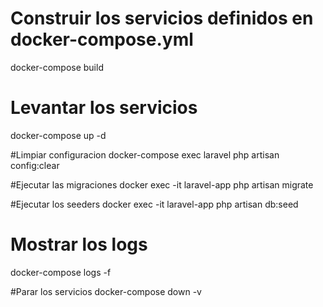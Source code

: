 # Construir los servicios definidos en docker-compose.yml
docker-compose build

# Levantar los servicios
docker-compose up -d

#Limpiar configuracion
docker-compose exec laravel php artisan config:clear

#Ejecutar las migraciones
docker exec -it laravel-app php artisan migrate

#Ejecutar los seeders
docker exec -it laravel-app php artisan db:seed

# Mostrar los logs
docker-compose logs -f

#Parar los servicios
docker-compose down -v


